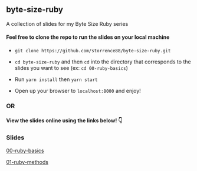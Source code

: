 ## byte-size-ruby
A collection of slides for my Byte Size Ruby series

#### Feel free to clone the repo to run the slides on your local machine

- `git clone https://github.com/storrence88/byte-size-ruby.git`

- `cd byte-size-ruby` and then `cd` into the directory that corresponds to the slides you want to see (ex: `cd 00-ruby-basics`)

- Run `yarn install` then `yarn start`

- Open up your browser to `localhost:8000` and enjoy!


### OR 

#### View the slides online using the links below! 👇

### Slides
[00-ruby-basics](https://www.slideshare.net/secret/dkf0k6s5d4km1T)

[01-ruby-methods](https://www.slideshare.net/secret/qUmyjS3NZKKb9r)
